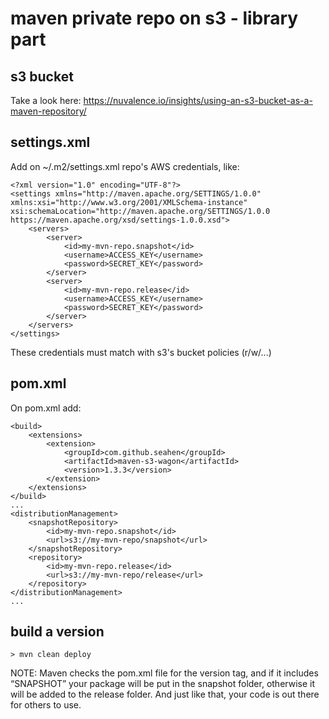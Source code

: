 # maven private repo on s3 - library part

## s3 bucket
Take a look here: https://nuvalence.io/insights/using-an-s3-bucket-as-a-maven-repository/

## settings.xml
Add on ~/.m2/settings.xml repo's AWS credentials, like:

	<?xml version="1.0" encoding="UTF-8"?>
	<settings xmlns="http://maven.apache.org/SETTINGS/1.0.0" xmlns:xsi="http://www.w3.org/2001/XMLSchema-instance" xsi:schemaLocation="http://maven.apache.org/SETTINGS/1.0.0 https://maven.apache.org/xsd/settings-1.0.0.xsd">
		<servers>
			<server>
				<id>my-mvn-repo.snapshot</id>
				<username>ACCESS_KEY</username>
				<password>SECRET_KEY</password>
			</server>
			<server>
				<id>my-mvn-repo.release</id>
				<username>ACCESS_KEY</username>
				<password>SECRET_KEY</password>
			</server>
		</servers>
	</settings>

These credentials must match with s3's bucket policies (r/w/...)

## pom.xml
On pom.xml add:

    <build>
        <extensions>
            <extension>
                <groupId>com.github.seahen</groupId>
                <artifactId>maven-s3-wagon</artifactId>
                <version>1.3.3</version>
            </extension>
        </extensions>
    </build>
    ...
    <distributionManagement>
		<snapshotRepository>
			<id>my-mvn-repo.snapshot</id>
			<url>s3://my-mvn-repo/snapshot</url>
		</snapshotRepository>
		<repository>
			<id>my-mvn-repo.release</id>
			<url>s3://my-mvn-repo/release</url>
		</repository>
	</distributionManagement>
	...


## build a version

    > mvn clean deploy
    
NOTE: Maven checks the pom.xml file for the version tag, and if it includes “SNAPSHOT” your package will be put in the snapshot folder, otherwise it will be added to the release folder. And just like that, your code is out there for others to use.
